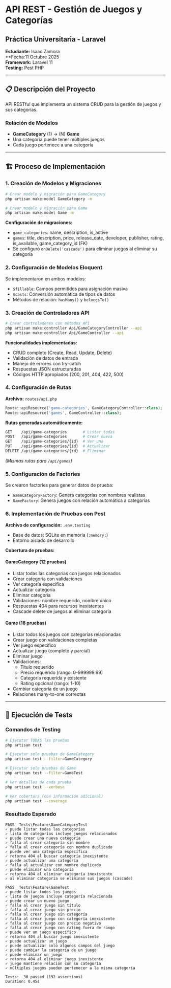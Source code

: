 # API REST - Gestión de Juegos y Categorías
## Práctica Universitaria - Laravel

**Estudiante:** Isaac Zamora  
**Fecha:11 Octubre 2025  
**Framework:** Laravel 11  
**Testing:** Pest PHP

---

## 📋 Descripción del Proyecto

API RESTful que implementa un sistema CRUD para la gestión de juegos y sus categorías.

### Relación de Modelos
- **GameCategory** (1) → (N) **Game**
- Una categoría puede tener múltiples juegos
- Cada juego pertenece a una categoría

---

## 🏗️ Proceso de Implementación

### 1. Creación de Modelos y Migraciones

```bash
# Crear modelo y migración para GameCategory
php artisan make:model GameCategory -m

# Crear modelo y migración para Game
php artisan make:model Game -m
```

**Configuración de migraciones:**
- `game_categories`: name, description, is_active
- `games`: title, description, price, release_date, developer, publisher, rating, is_available, game_category_id (FK)
- Se configuró `onDelete('cascade')` para eliminar juegos al eliminar su categoría

### 2. Configuración de Modelos Eloquent

Se implementaron en ambos modelos:
- `$fillable`: Campos permitidos para asignación masiva
- `$casts`: Conversión automática de tipos de datos
- Métodos de relación: `hasMany()` y `belongsTo()`

### 3. Creación de Controladores API

```bash
# Crear controladores con métodos API
php artisan make:controller Api/GameCategoryController --api
php artisan make:controller Api/GameController --api
```

**Funcionalidades implementadas:**
- CRUD completo (Create, Read, Update, Delete)
- Validación de datos de entrada
- Manejo de errores con try-catch
- Respuestas JSON estructuradas
- Códigos HTTP apropiados (200, 201, 404, 422, 500)

### 4. Configuración de Rutas

**Archivo:** `routes/api.php`
```php
Route::apiResource('game-categories', GameCategoryController::class);
Route::apiResource('games', GameController::class);
```

**Rutas generadas automáticamente:**
```bash
GET    /api/game-categories       # Listar todas
POST   /api/game-categories       # Crear nueva
GET    /api/game-categories/{id}  # Ver una
PUT    /api/game-categories/{id}  # Actualizar
DELETE /api/game-categories/{id}  # Eliminar
```

*(Mismas rutas para `/api/games`)*

### 5. Configuración de Factories

Se crearon factories para generar datos de prueba:
- `GameCategoryFactory`: Genera categorías con nombres realistas
- `GameFactory`: Genera juegos con relación automática a categorías

### 6. Implementación de Pruebas con Pest

**Archivo de configuración:** `.env.testing`
- Base de datos: SQLite en memoria (`:memory:`)
- Entorno aislado de desarrollo

**Cobertura de pruebas:**

#### GameCategory (12 pruebas)
- Listar todas las categorías con juegos relacionados
- Crear categoría con validaciones
- Ver categoría específica
- Actualizar categoría
- Eliminar categoría
- Validaciones: nombre requerido, nombre único
- Respuestas 404 para recursos inexistentes
- Cascade delete de juegos al eliminar categoría

#### Game (18 pruebas)
- Listar todos los juegos con categorías relacionadas
- Crear juego con validaciones completas
- Ver juego específico
- Actualizar juego (completo y parcial)
- Eliminar juego
- Validaciones:
  - Título requerido
  - Precio requerido (rango: 0-999999.99)
  - Categoría requerida y existente
  - Rating opcional (rango: 1-10)
- Cambiar categoría de un juego
- Relaciones many-to-one correctas

---

## 🧪 Ejecución de Tests

### Comandos de Testing

```bash
# Ejecutar TODAS las pruebas
php artisan test

# Ejecutar solo pruebas de GameCategory
php artisan test --filter=GameCategory

# Ejecutar solo pruebas de Game
php artisan test --filter=GameTest

# Ver detalles de cada prueba
php artisan test --verbose

# Ver cobertura (con información adicional)
php artisan test --coverage
```

### Resultado Esperado

```
PASS  Tests\Feature\GameCategoryTest
✓ puede listar todas las categorías
✓ lista de categorías incluye juegos relacionados
✓ puede crear una nueva categoría
✓ falla al crear categoría sin nombre
✓ falla al crear categoría con nombre duplicado
✓ puede ver una categoría específica
✓ retorna 404 al buscar categoría inexistente
✓ puede actualizar una categoría
✓ falla al actualizar con nombre duplicado
✓ puede eliminar una categoría
✓ retorna 404 al eliminar categoría inexistente
✓ al eliminar categoría se eliminan sus juegos (cascade)

PASS  Tests\Feature\GameTest
✓ puede listar todos los juegos
✓ lista de juegos incluye categoría relacionada
✓ puede crear un nuevo juego
✓ falla al crear juego sin título
✓ falla al crear juego sin precio
✓ falla al crear juego sin categoría
✓ falla al crear juego con categoría inexistente
✓ falla al crear juego con precio negativo
✓ falla al crear juego con rating fuera de rango
✓ puede ver un juego específico
✓ retorna 404 al buscar juego inexistente
✓ puede actualizar un juego
✓ puede actualizar solo algunos campos del juego
✓ puede cambiar la categoría de un juego
✓ puede eliminar un juego
✓ retorna 404 al eliminar juego inexistente
✓ juego mantiene relación con su categoría
✓ múltiples juegos pueden pertenecer a la misma categoría

Tests:  30 passed (192 assertions)
Duration: 0.45s
```
